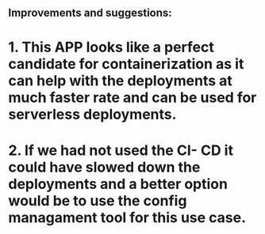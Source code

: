 ## Improvements and suggestions:

# 1. This APP looks like a perfect candidate for containerization as it can help with the deployments at much faster rate and can be used for serverless deployments.
# 2. If we had not used the CI- CD it could have slowed down the deployments and a better option would be to use the config managament tool for this use case.

